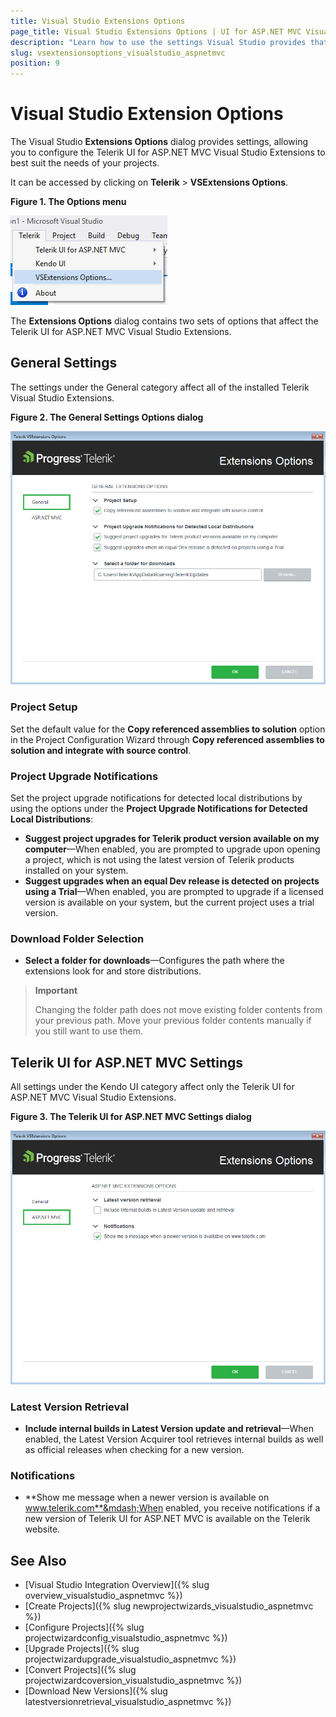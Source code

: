 ```yaml
---
title: Visual Studio Extensions Options
page_title: Visual Studio Extensions Options | UI for ASP.NET MVC Visual Studio Integration
description: "Learn how to use the settings Visual Studio provides that allow you to configure the Progress&reg; Telerik&reg; UI for ASP.NET MVC Visual Studio Extensions to best suit your needs."
slug: vsextensionsoptions_visualstudio_aspnetmvc
position: 9
---
```


# Visual Studio Extension Options

The Visual Studio **Extensions Options** dialog provides settings, allowing you to configure the Telerik UI for ASP.NET MVC Visual Studio Extensions to best suit the  needs of your projects.

It can be accessed by clicking on **Telerik** > **VSExtensions Options**.

**Figure 1. The Options menu**

![Options menu](images/options_menu.png)

The **Extensions Options** dialog contains two sets of options that affect the Telerik UI for ASP.NET MVC Visual Studio Extensions.

## General Settings

The settings under the General category affect all of the installed Telerik Visual Studio Extensions.

**Figure 2. The General Settings Options dialog**

![Options Dialog](images/options.png)

### Project Setup

Set the default value for the **Copy referenced assemblies to solution** option in the Project Configuration Wizard through **Copy referenced assemblies to solution and integrate with source control**.

### Project Upgrade Notifications

Set the project upgrade notifications for detected local distributions by using the options under the **Project Upgrade Notifications for Detected Local Distributions**:

- **Suggest project upgrades for Telerik product version available on my computer**&mdash;When enabled, you are prompted to upgrade upon opening a project, which is not using the latest version of Telerik products installed on your system.
- **Suggest upgrades when an equal Dev release is detected on projects using a Trial**&mdash;When enabled, you are prompted to upgrade if a licensed version is available on your system, but the current project uses a trial version.

### Download Folder Selection

- **Select a folder for downloads**&mdash;Configures the path where the extensions look for and store distributions.

> **Important**
>
> Changing the folder path does not move existing folder contents from your previous path. Move your previous folder contents manually if you still want to use them.

## Telerik UI for ASP.NET MVC Settings

All settings under the Kendo UI category affect only the Telerik UI for ASP.NET MVC Visual Studio Extensions.

**Figure 3. The Telerik UI for ASP.NET MVC Settings dialog**

![Options Dialog](images/options_kendo.png)

### Latest Version Retrieval

- **Include internal builds in Latest Version update and retrieval**&mdash;When enabled, the Latest Version Acquirer tool retrieves internal builds as well as official releases when checking for a new version.

### Notifications

- **Show me message when a newer version is available on www.telerik.com**&mdash;When enabled, you receive notifications if a new version of Telerik UI for ASP.NET MVC is available on the Telerik website.

## See Also

* [Visual Studio Integration Overview]({% slug overview_visualstudio_aspnetmvc %})
* [Create Projects]({% slug newprojectwizards_visualstudio_aspnetmvc %})
* [Configure Projects]({% slug projectwizardconfig_visualstudio_aspnetmvc %})
* [Upgrade Projects]({% slug projectwizardupgrade_visualstudio_aspnetmvc %})
* [Convert Projects]({% slug projectwizardcoversion_visualstudio_aspnetmvc %})
* [Download New Versions]({% slug latestversionretrieval_visualstudio_aspnetmvc %})
